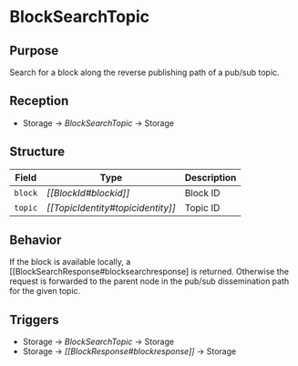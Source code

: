 # BlockSearchTopic

## Purpose

<!-- ANCHOR: purpose -->
Search for a block along the reverse publishing path of a pub/sub topic.
<!-- ANCHOR_END: purpose -->

## Reception

<!-- ANCHOR: reception -->
- Storage $\to$ *BlockSearchTopic* $\to$ Storage
<!-- ANCHOR_END: reception -->

## Structure

| Field   | Type                              | Description |
|---------|-----------------------------------|-------------|
| `block` | *[[BlockId#blockid]]*             | Block ID    |
| `topic` | *[[TopicIdentity#topicidentity]]* | Topic ID    |

## Behavior

If the block is available locally, a [[BlockSearchResponse#blocksearchresponse] is returned.
Otherwise the request is forwarded to the parent node in the pub/sub dissemination path for the given topic.

## Triggers

<!-- ANCHOR: triggers -->
- Storage $\to$ *BlockSearchTopic* $\to$ Storage
- Storage $\to$ *[[BlockResponse#blockresponse]]* $\to$ Storage
<!-- ANCHOR_END: triggers -->
